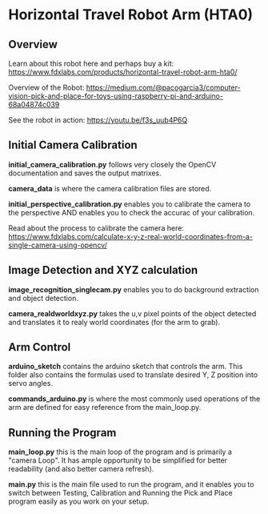 # Horizontal Travel Robot Arm (HTA0)


## Overview

Learn about this robot here and perhaps buy a kit:  https://www.fdxlabs.com/products/horizontal-travel-robot-arm-hta0/

Overview of the Robot: https://medium.com/@pacogarcia3/computer-vision-pick-and-place-for-toys-using-raspberry-pi-and-arduino-68a04874c039

See the robot in action: https://youtu.be/f3s_uub4P6Q


## Initial Camera Calibration

**initial_camera_calibration.py** follows very closely the OpenCV documentation and saves the output matrixes.

**camera_data** is where the camera calibration files are stored.

**initial_perspective_calibration.py** enables you to calibrate the camera to the perspective AND enables you to check the accurac of your calibration.

Read about the process to calibrate the camera here: https://www.fdxlabs.com/calculate-x-y-z-real-world-coordinates-from-a-single-camera-using-opencv/

## Image Detection and XYZ calculation

**image_recognition_singlecam.py** enables you to do background extraction and object detection.

**camera_realdworldxyz.py** takes the u,v pixel points of the object detected and translates it to realy world coordinates (for the arm to grab).

## Arm Control

**arduino_sketch** contains the arduino sketch that controls the arm.  This folder also contains the formulas used to translate desired Y, Z position into servo angles.

**commands_arduino.py** is where the most commonly used operations of the arm are defined for easy reference from the main_loop.py.

## Running the Program

**main_loop.py** this is the main loop of the program and is primarily a "camera Loop".  It has ample opportunity to be simplified for better readability (and also better camera refresh).

**main.py** this is the main file used to run the program, and it enables you to switch between Testing, Calibration and Running the Pick and Place program easily as you work on your setup.
